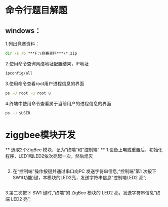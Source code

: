 # 命令行题目解题

## windows：
 1.列出竞赛资料：
 ```cmd
dir /s /b ***F:\竞赛资料***\*.zip
```

2.使用命令查询网络地址配置结果，IP地址
```cmd
ipconfig/all
```

3.使用命令查看root用户进程信息的界面
```cmd
ps -U root -u root u
```
4.终端中使用命令查看属于当前用户的进程信息的界面
```cmd
ps -u $USER
```

# ziggbee模块开发
** 选取2个ZigBee 模块，记为“终端”和“控制端” **
1.设备上电或重置后，初始化程序，LED1和LED2依次亮起一次，然后熄灭

```c

```
2. 在“控制端”操作按键并通过串口向PC 发送字符串信息,“控制端”第1 次按下 SW1(功能)键，本模块的LED2亮，发送字符串信息“控制端LED2 亮”;
```c

```
3.第二次按下 SW1 键时,“终端”的 ZigBee 模块的 LED2 亮，发送字符串信息“终端 LED2 亮”;
```

```
